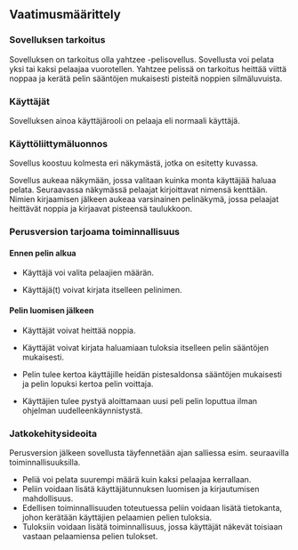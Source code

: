 
## Vaatimusmäärittely

### Sovelluksen tarkoitus

Sovelluksen on tarkoitus olla yahtzee -pelisovellus. Sovellusta voi 
pelata yksi tai kaksi pelaajaa vuorotellen. Yahtzee pelissä on tarkoitus 
heittää viittä noppaa ja kerätä pelin sääntöjen mukaisesti pisteitä 
noppien silmäluvuista.

### Käyttäjät

Sovelluksen ainoa käyttäjärooli on pelaaja eli normaali käyttäjä.

### Käyttöliittymäluonnos

Sovellus koostuu kolmesta eri näkymästä, jotka on esitetty kuvassa.

Sovellus aukeaa näkymään, jossa valitaan kuinka monta käyttäjää haluaa 
pelata. Seuraavassa näkymässä pelaajat kirjoittavat nimensä kenttään. 
Nimien kirjaamisen jälkeen aukeaa varsinainen pelinäkymä, jossa pelaajat 
heittävät noppia ja kirjaavat pisteensä taulukkoon.

### Perusversion tarjoama toiminnallisuus

#### Ennen pelin alkua

* Käyttäjä voi valita pelaajien määrän.

* Käyttäjä(t) voivat kirjata itselleen pelinimen.

#### Pelin luomisen jälkeen

* Käyttäjät voivat heittää noppia.

* Käyttäjät voivat kirjata haluamiaan tuloksia itselleen pelin sääntöjen 
mukaisesti.

* Pelin tulee kertoa käyttäjille heidän pistesaldonsa sääntöjen mukaisesti 
ja pelin lopuksi kertoa pelin voittaja.

* Käyttäjien tulee pystyä aloittamaan uusi peli pelin loputtua ilman 
ohjelman uudelleenkäynnistystä.

### Jatkokehitysideoita

Perusversion jälkeen sovellusta täyfennetään ajan salliessa esim. 
seuraavilla toiminnallisuuksilla.

* Peliä voi pelata suurempi määrä kuin kaksi pelaajaa kerrallaan.
* Peliin voidaan lisätä käyttäjätunnuksen luomisen ja kirjautumisen 
mahdollisuus.
* Edellisen toiminnallisuuden toteutuessa peliin voidaan lisätä 
tietokanta, johon kerätään käyttäjien pelaamien 
pelien tuloksia.
* Tuloksiin voidaan lisätä toiminnallisuus, jossa käyttäjät näkevät 
toisiaan vastaan pelaamiensa pelien tulokset.
